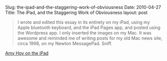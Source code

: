 Slug: the-ipad-and-the-staggering-work-of-obviousness
Date: 2010-04-27
Title: The iPad, and the Staggering Work of Obviousness
layout: post

>I wrote and edited this essay in its entirety on my iPad, using my Apple bluetooth keyboard, and the iPad Pages app, and posted using the Wordpress app. I only inserted the images on my Mac. It was awesome and reminded me of writing posts for my old Mac news site, circa 1998, on my Newton MessagePad. Sniff.

[Amy Hoy on the iPad](http://cheerfulsw.com/2010/ipad-a-staggering-work-of-obvious/)

